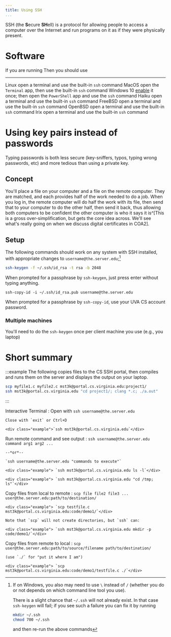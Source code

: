 ```yaml
---
title: Using SSH
...
```


SSH (the **S**ecure **SH**ell) is a protocol for allowing people to access a computer over the Internet and run programs on it as if they were physically present.

# Software

If you are running      Then you should use
----------------------  -----------------------------
Linux                   open a terminal and use the built-in `ssh` command
MacOS                   open the `Terminal` app, then use the built-in `ssh` command
Windows 10              [enable](https://devblogs.microsoft.com/powershell/using-the-openssh-beta-in-windows-10-fall-creators-update-and-windows-server-1709/) it once; then open the `PowerShell` app and use the `ssh` command
Haiku                   open a terminal and use the built-in `ssh` command
FreeBSD                 open a terminal and use the built-in `ssh` command
OpenBSD                 open a terminal and use the built-in `ssh` command
Irix                    open a terminal and use the built-in `ssh` command

# Using key pairs instead of passwords

Typing passwords is both less secure (key-sniffers, typos, typing wrong passwords, etc) and more tedious than using a private key.

## Concept

You'll place a file on your computer and a file on the remote computer.
They are matched, and each provides half of the work needed to do a job.
When you log in, the remote computer will do half the work with its file, then send that to your computer to do the other half, then send it back, thus allowing both computers to be confident the other computer is who it says it is^[This is a gross over-simplification, but gets the core idea across. We'll see what's really going on when we discuss digital certificates in COA2].

## Setup

The following commands should work on any system with SSH installed,
with appropriate changes to `username@the.server.edu`;[^error]

```bash
ssh-keygen -f ~/.ssh/id_rsa -t rsa -b 2048
```

When prompted for a passphrase by `ssh-keygen`, just press enter without typing anything.

```
ssh-copy-id -i ~/.ssh/id_rsa.pub username@the.server.edu
```

When prompted for a passphrase by `ssh-copy-id`, use your UVA CS account password.


[^error]:
    If on Windows, you also may need to use `\` instead of `/` (whether you do or not depends on which command line tool you use).
    
    There is a slight chance that `~/.ssh` will not already exist. In that case `ssh-keygen` will fail; if you see such a failure you can fix it by running 

    ````bash
    mkdir ~/.ssh
    chmod 700 ~/.ssh
    ````

    and then re-run the above commands


### Multiple machines

You'll need to do the `ssh-keygen` once per client machine you use (e.g., you laptop)

# Short summary

:::example
The following copies files to the CS SSH portal, then compiles and runs them on the server and displays the output on your laptop.

```bash
scp myfile1.c myfile2.c mst3k@portal.cs.virginia.edu:project1/
ssh mst3k@portal.cs.virginia.edu "cd project1/; clang *.c; ./a.out"
```
:::

Interactive Terminal
:   Open with `ssh username@the.server.edu`
    
    Close with `exit` or Ctrl+D
    
    <div class="example">`ssh mst3k@portal.cs.virginia.edu`</div>

Run remote command and see output
:   `ssh username@the.server.edu command arg1 arg2 ...`

    --*or*--
    
    `ssh username@the.server.edu "commands to execute"`

    <div class="example"> `ssh mst3k@portal.cs.virginia.edu ls -l`</div>

    <div class="example"> `ssh mst3k@portal.cs.virginia.edu "cd /tmp; ls"`</div>

Copy files from local to remote
:   `scp file file2 file3 ... user@the.server.edu:path/to/destination/`

    <div class="example"> `scp testfile.c mst3k@portal.cs.virginia.edu:code/demo1/`</div>
    
    Note that `scp` will not create directories, but `ssh` can:
    
    <div class="example"> `ssh mst3k@portal.cs.virginia.edu mkdir -p code/demo1/`</div>

Copy files from remote to local
:   `scp user@the.server.edu:path/to/source/filename path/to/destination/`
    
    (use `./` for "put it where I am")

    <div class="example"> `scp mst3k@portal.cs.virginia.edu:code/demo1/testfile.c ./`</div>


